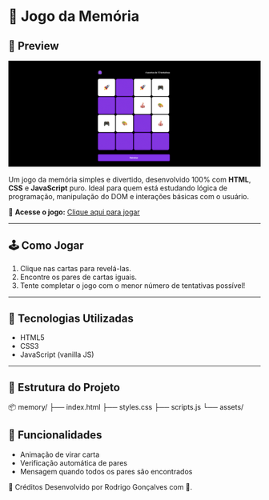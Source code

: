 # 🧠 Jogo da Memória

## 📸 Preview

![Preview do Jogo](./assets/preview.png)

Um jogo da memória simples e divertido, desenvolvido 100% com **HTML**, **CSS** e **JavaScript** puro. Ideal para quem está estudando lógica de programação, manipulação do DOM e interações básicas com o usuário.

🔗 **Acesse o jogo:** [Clique aqui para jogar](https://orodrigogo.github.io/memory/)

---

## 🕹️ Como Jogar

1. Clique nas cartas para revelá-las.
2. Encontre os pares de cartas iguais.
3. Tente completar o jogo com o menor número de tentativas possível!

---

## 🚀 Tecnologias Utilizadas

- HTML5
- CSS3
- JavaScript (vanilla JS)

---

## 📁 Estrutura do Projeto

📦 memory/
├── index.html
├── styles.css
├── scripts.js
└── assets/

## 🧩 Funcionalidades

- Animação de virar carta
- Verificação automática de pares
- Mensagem quando todos os pares são encontrados

📢 Créditos
Desenvolvido por Rodrigo Gonçalves com 💙.
